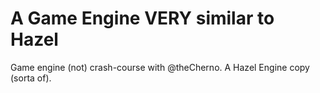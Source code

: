 # A Game Engine VERY similar to Hazel
Game engine (not) crash-course with @theCherno. A Hazel Engine copy (sorta of).
